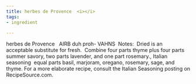 ```yaml
---
title: herbes de Provence  <i></i>
tags:
- ingredient

---
```

herbes de Provence   AIRB duh proh- VAHNS  Notes:  Dried is an acceptable substitute for fresh.  Combine four parts thyme plus four parts summer savory, two parts lavender, and one part rosemary., Italian seasoning  equal parts basil, marjoram, oregano, rosemary, sage, and thyme. For a more elaborate recipe, consult the Italian Seasoning posting on RecipeSource.com.
